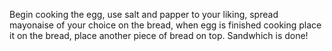 Begin cooking the egg, use salt and papper to your liking, spread mayonaise of your choice on the bread, when egg is finished cooking place it on the bread, place another piece of bread on top. Sandwhich is done!